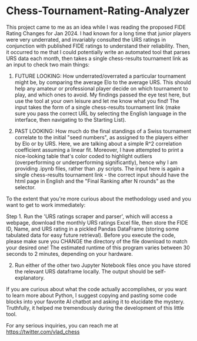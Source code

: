 # Chess-Tournament-Rating-Analyzer

This project came to me as an idea while I was reading the proposed FIDE Rating Changes for Jan 2024. I had known for a long time that junior players were very underrated, and invariably consulted the URS ratings in conjunction with published FIDE ratings to understand their reliability. Then, it occurred to me that I could potentially write an automated tool that parses URS data each month, then takes a single chess-results tournament link as an input to check two main things:

1) FUTURE LOOKING: How underrated/overrated a particular tournament might be, by comparing the average Elo to the average URS. This should help any amateur or professional player decide on which tournament to play, and which ones to avoid. My findings passed the eye test here, but use the tool at your own leisure and let me know what you find! The input takes the form of a single chess-results tournament link (make sure you pass the correct URL by selecting the English language in the interface, then navigating to the Starting List).

2) PAST LOOKING: How much do the final standings of a Swiss tournament correlate to the initial "seed numbers", as assigned to the players either by Elo or by URS. Here, we are talking about a simple R^2 correlation coefficient assuming a linear fit. Moreover, I have attempted to print a nice-looking table that's color coded to highlight outliers (overperforming or underperforming significantly), hence why I am providing .ipynb files, rather than .py scripts. The input here is again a single chess-results tournament link - the correct input should have the html page in English and the "Final Ranking after N rounds" as the selector.

To the extent that you're more curious about the methodology used and you want to get to work immediately:

Step 1. Run the 'URS ratings scraper and parser', which will access a webpage, download the monthly URS ratings Excel file, then store the FIDE ID, Name, and URS rating in a pickled Pandas DataFrame (storing some tabulated data for easy future retrieval). Before you execute the code, please make sure you CHANGE the directory of the file download to match your desired one! The estimated runtime of this program varies between 30 seconds to 2 minutes, depending on your hardware.

2. Run either of the other two Jupyter Notebook files once you have stored the relevant URS dataframe locally. The output should be self-explanatory.

If you are curious about what the code actually accomplishes, or you want to learn more about Python, I suggest copying and pasting some code blocks into your favorite AI chatbot and asking it to elucidate the mystery. Truthfully, it helped me tremendously during the development of this little tool.

For any serious inquiries, you can reach me at https://twitter.com/vlad_chess
